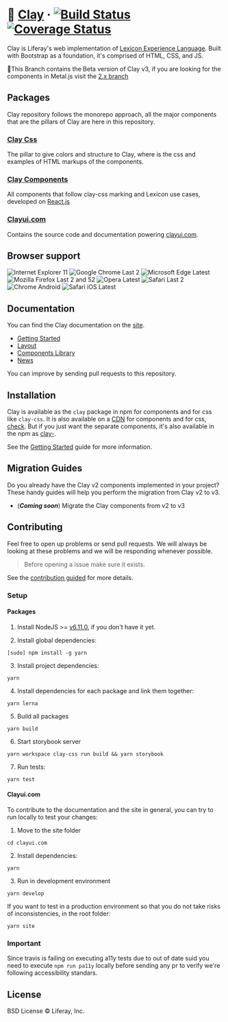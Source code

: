 # 🏺 [Clay](https://clayui.com/) &middot; [![Build Status](https://travis-ci.org/liferay/clay.svg?branch=master)](https://travis-ci.org/liferay/clay) [![Coverage Status](https://coveralls.io/repos/github/liferay/clay/badge.svg)](https://coveralls.io/github/liferay/clay)

Clay is Liferay's web implementation of [Lexicon Experience Language](https://lexicondesign.io/). Built with Bootstrap as a foundation, it's comprised of HTML, CSS, and JS.

🚨This Branch contains the Beta version of Clay v3, if you are looking for the components in Metal.js visit the [2.x branch](https://github.com/liferay/clay/tree/2.x)

## Packages

Clay repository follows the monorepo approach, all the major components that are the pillars of Clay are here in this repository.

### [Clay Css](./packages/clay-css)

The pillar to give colors and structure to Clay, where is the css and examples of HTML markups of the components.

### [Clay Components](./packages)

All components that follow clay-css marking and Lexicon use cases, developed on [React.js](http://reactjs.org)

### [Clayui.com](./clayui.com)

Contains the source code and documentation powering [clayui.com](https://clayui.com/).

## Browser support

![Internet Explorer 11](https://img.shields.io/badge/IE-11-green.svg?style=flat)
![Google Chrome Last 2](https://img.shields.io/badge/Chrome-Last_2-green.svg?style=flat)
![Microsoft Edge Latest](https://img.shields.io/badge/Edge-Latest-green.svg?style=flat)
![Mozilla Firefox Last 2 and 52](https://img.shields.io/badge/Firefox-Last_2%20and_v52-green.svg?style=flat)
![Opera Latest](https://img.shields.io/badge/Opera-Latest-green.svg?style=flat)
![Safari Last 2](https://img.shields.io/badge/Safari-Last_2-green.svg?style=flat)
![Chrome Android](https://img.shields.io/badge/Chrome_Android-Latest-green.svg?style=flat)
![Safari iOS Latest](https://img.shields.io/badge/Safari_iOS-Latest-green.svg?style=flat)

## Documentation

You can find the Clay documentation on the [site](https://clayui.com/docs/components/alerts.html).

-   [Getting Started](https://clayui.com/docs/getting-started/introduction.html)
-   [Layout](https://clayui.com/docs/layout/grid.html)
-   [Components Library](https://clayui.com/docs/components/alerts.html)
-   [News](https://clayui.com/docs/news/)

You can improve by sending pull requests to this repository.

## Installation

Clay is available as the `clay` package in npm for components and for css like `clay-css`. It is also available on a [CDN](https://cdn.jsdelivr.net/npm/clay/lib/js/clay.js) for components and for css, [check](https://cdn.jsdelivr.net/npm/clay/lib/css/atlas.css). But if you just want the separate components, it's also available in the npm as [clay-](https://www.npmjs.com/search?q=clay-).

See the [Getting Started](https://clayui.com/docs/getting-started/introduction.html) guide for more information.

## Migration Guides

Do you already have the Clay v2 components implemented in your project? These handy guides will help you perform the migration from Clay v2 to v3.

-   (**_Coming soon_**) Migrate the Clay components from v2 to v3

## Contributing

Feel free to open up problems or send pull requests. We will always be looking at these problems and we will be responding whenever possible.

> Before opening a issue make sure it exists.

See the [contribution guided](/CONTRIBUTING.md) for more details.

### Setup

#### Packages

1. Install NodeJS >= [v6.11.0](http://nodejs.org/dist/v6.11.0/), if you don't have it yet.

2. Install global dependencies:

```
[sudo] npm install -g yarn
```

3. Install project dependencies:

```
yarn
```

4. Install dependencies for each package and link them together:

```
yarn lerna
```

5. Build all packages

```
yarn build
```

6. Start storybook server

```
yarn workspace clay-css run build && yarn storybook
```

7. Run tests:

```
yarn test
```

#### Clayui.com

To contribute to the documentation and the site in general, you can try to run locally to test your changes:

1. Move to the site folder

```
cd clayui.com
```

2. Install dependencies:

```
yarn
```

3. Run in development environment

```
yarn develop
```

If you want to test in a production environment so that you do not take risks of inconsistencies, in the root folder:

```
yarn site
```

### Important

Since travis is failing on executing a11y tests due to out of date suid you need to execute `npm run pa11y` locally before sending any pr to verify we're following accessibility standars.

## License

BSD License © Liferay, Inc.
